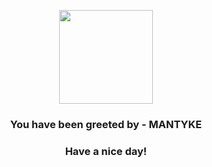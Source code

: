 <p align="center">
            <img src="https://raw.githubusercontent.com/PokeAPI/sprites/master/sprites/pokemon/458.png" width="150" height="150">
          </p>
          <h3 align="center">You have been greeted by - <b>MANTYKE</b></h3>
          <h3 align="center">Have a nice day!</h3>

